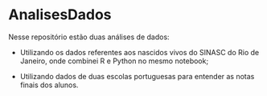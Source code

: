 # AnalisesDados

Nesse repositório estão duas análises de dados:

- Utilizando os dados referentes aos nascidos vivos do SINASC do Rio de Janeiro, onde combinei R e Python no mesmo notebook;

- Utilizando dados de duas escolas portuguesas para entender as notas finais dos alunos.
